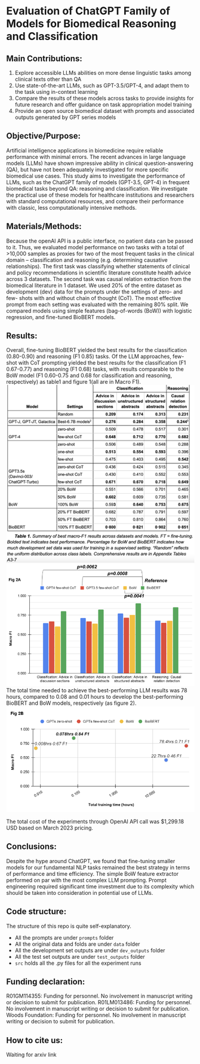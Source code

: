 # Evaluation of ChatGPT Family of Models for Biomedical Reasoning and Classification

## Main Contributions:

1. Explore accessible LLMs abilities on more dense linguistic tasks among clinical texts other than QA
2. Use state-of-the-art LLMs, such as GPT-3.5/GPT-4, and adapt them to the task using in-context learning
3. Compare the results of these models across tasks to provide insights for future research and offer guidance on task appropriation model training
4. Provide an open source biomedical dataset with prompts and associated outputs generated by GPT series models

## Objective/Purpose:

Artificial intelligence applications in biomedicine require reliable performance with minimal errors. The recent advances in large language models (LLMs) have shown impressive ability in clinical question-answering (QA), but have not been adequately investigated for more specific biomedical use cases.  This study aims to investigate the performance of LLMs, such as the ChatGPT family of models (GPT-3.5, GPT-4) in frequent biomedical tasks beyond QA: reasoning and classification. We investigate the practical use of these models for healthcare institutions and researchers with standard computational resources, and compare their performance with classic, less computationally intensive methods.

## Materials/Methods:

Because the openAI API is a public interface, no patient data can be passed to it. Thus, we evaluated model performance on two tasks with a total of >10,000 samples as proxies for two of the most frequent tasks in the clinical domain – classification and reasoning (e.g. determining causative relationships). The first task was classifying whether statements of clinical and policy recommendations in scientific literature constitute health advice across 3 datasets. The second task was causal relation extraction from the biomedical literature in 1 dataset. We used 20% of the entire dataset as development (dev) data for the prompts under the settings of zero- and few- shots with and without chain of thought (CoT). The most effective prompt from each setting was evaluated with the remaining 80% split. We compared models using simple features (bag-of-words (BoW)) with logistic regression, and fine-tuned BioBERT models.

## Results:

Overall, fine-tuning BioBERT yielded the best results for the classification (0.80-0.90) and reasoning (F1 0.85) tasks. Of the LLM approaches, few-shot with CoT prompting yielded the best results for the classification (F1 0.67-0.77) and reasoning (F1 0.68) tasks, with results comparable to the BoW model (F1 0.60-0.75 and 0.68 for classification and reasoning, respectively) as table1 and figure 1(all are in Macro F1).
![chart 0](src/media/chart0.png)
![Figure 1](src/media/figure1.png)
The total time needed to achieve the best-performing LLM results was 78 hours, compared to 0.08 and 0.01 hours to develop the best-performing BioBERT and BoW models, respectively (as figure 2).
![Figure 2](src/media/figure2.png)

The total cost of the experiments through OpenAI API call was $1,299.18 USD based on March 2023 pricing.

## Conclusions:

Despite the hype around ChatGPT, we found that fine-tuning smaller models for our fundamental NLP tasks remained the best strategy in terms of performance and time efficiency. The simple BoW feature extractor performed on par with the most complex LLM prompting. Prompt engineering required significant time investment due to its complexity which should be taken into consideration in potential use of LLMs.

## Code structure:

The structure of this repo is quite self-explanatory.

* All the prompts are under `prompts` folder
* All the original data and folds are under `data` folder
* All the development set outputs are under `dev_outputs` folder
* All the test set outputs are under `test_outputs` folder
* `src` holds all the .py files for all the experiment runs

## Funding declaration:

R01GM114355: Funding for personnel. No involvement in manuscript writing or decision to submit for publication.
R01LM013486: Funding for personnel. No involvement in manuscript writing or decision to submit for publication.
Woods Foundation: Funding for personnel. No involvement in manuscript writing or decision to submit for publication.

## How to cite us:

Waiting for arxiv link
